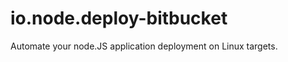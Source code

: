 io.node.deploy-bitbucket
========================

Automate your node.JS application deployment on Linux targets.
